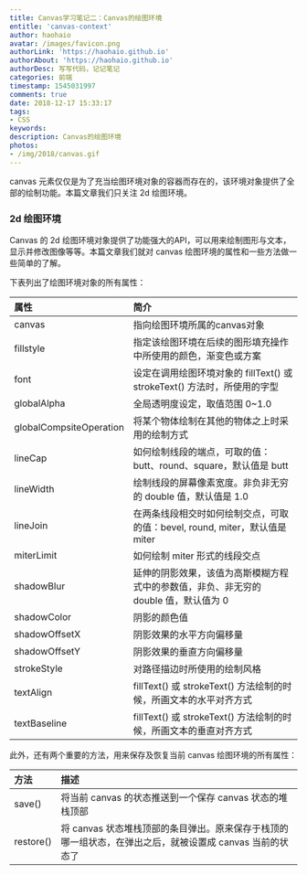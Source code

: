 ```yaml
---
title: Canvas学习笔记二：Canvas的绘图环境
entitle: 'canvas-context'
author: haohaio
avatar: /images/favicon.png
authorLink: 'https://haohaio.github.io'
authorAbout: 'https://haohaio.github.io'
authorDesc: 写写代码，记记笔记
categories: 前端
timestamp: 1545031997
comments: true
date: 2018-12-17 15:33:17
tags:
- CSS
keywords:
description: Canvas的绘图环境
photos:
- /img/2018/canvas.gif
---
```


canvas 元素仅仅是为了充当绘图环境对象的容器而存在的，该环境对象提供了全部的绘制功能。本篇文章我们只关注 2d 绘图环境。

### 2d 绘图环境

Canvas 的 2d 绘图环境对象提供了功能强大的API，可以用来绘制图形与文本，显示并修改图像等等。本篇文章我们就对 canvas 绘图环境的属性和一些方法做一些简单的了解。

下表列出了绘图环境对象的所有属性：

| 属性                    | 简介                                                                                 |
| :---------------------- | :----------------------------------------------------------------------------------- |
| canvas                  | 指向绘图环境所属的canvas对象                                                         |
| fillstyle               | 指定该绘图环境在后续的图形填充操作中所使用的颜色，渐变色或方案                       |
| font                    | 设定在调用绘图环境对象的 fillText() 或 strokeText() 方法时，所使用的字型             |
| globalAlpha             | 全局透明度设定，取值范围 0~1.0                                                       |
| globalCompsiteOperation | 将某个物体绘制在其他的物体之上时采用的绘制方式                                       |
| lineCap                 | 如何绘制线段的端点，可取的值：butt、round、square，默认值是 butt                     |
| lineWidth               | 绘制线段的屏幕像素宽度。非负非无穷的 double 值，默认值是 1.0                         |
| lineJoin                | 在两条线段相交时如何绘制交点，可取的值：bevel, round, miter，默认值是 miter          |
| miterLimit              | 如何绘制 miter 形式的线段交点                                                        |
| shadowBlur              | 延伸的阴影效果，该值为高斯模糊方程式中的参数值，非负、非无穷的 double 值，默认值为 0 |
| shadowColor             | 阴影的颜色值                                                                         |
| shadowOffsetX           | 阴影效果的水平方向偏移量                                                             |
| shadowOffsetY           | 阴影效果的垂直方向偏移量                                                             |
| strokeStyle             | 对路径描边时所使用的绘制风格                                                         |
| textAlign               | fillText() 或 strokeText() 方法绘制的时候，所画文本的水平对齐方式                    |
| textBaseline            | fillText() 或 strokeText() 方法绘制的时候，所画文本的垂直对齐方式                    |

此外，还有两个重要的方法，用来保存及恢复当前 canvas 绘图环境的所有属性：

| 方法      | 描述                                                                                                     |
| :-------- | :------------------------------------------------------------------------------------------------------- |
| save()    | 将当前 canvas 的状态推送到一个保存 canvas 状态的堆栈顶部                                                 |
| restore() | 将 canvas 状态堆栈顶部的条目弹出。原来保存于栈顶的哪一组状态，在弹出之后，就被设置成 canvas 当前的状态了 |